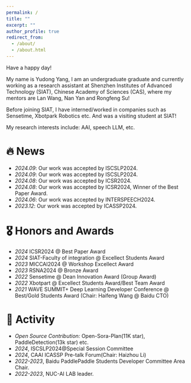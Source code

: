 ```yaml
---
permalink: /
title: ""
excerpt: ""
author_profile: true
redirect_from: 
  - /about/
  - /about.html
---
```


[//]: # ({% if site.google_scholar_stats_use_cdn %})

[//]: # ({% assign gsDataBaseUrl = "https://cdn.jsdelivr.net/gh/" | append: site.repository | append: "@" %})

[//]: # ({% else %})

[//]: # ({% assign gsDataBaseUrl = "https://raw.githubusercontent.com/" | append: site.repository | append: "/" %})

[//]: # ({% endif %})

[//]: # ({% assign url = gsDataBaseUrl | append: "google-scholar-stats/gs_data_shieldsio.json" %})

<span class='anchor' id='about-me'></span>

Have a happy day!

My name is Yudong Yang, I am an undergraduate graduate and currently working as a research assistant at Shenzhen Institutes of Advanced Technology (SIAT), Chinese Academy of Sciences (CAS), where my mentors are Lan Wang, Nan Yan and Rongfeng Su!

Before joining SIAT, I have interned/worked in companies such as Sensetime, Xbotpark Robotics etc. And was a visiting student at SIAT!

My research interests include: AAI, speech LLM, etc.


# 🔥 News

[//]: # (- *2024.09*: Our work was Under Reviewer by TASLP.)
- *2024.09*: Our work was accepted by ISCSLP2024.
- *2024.09*: Our work was accepted by ISCSLP2024.
- *2024.08*: Our work was accepted by ICSR2024.
- *2024.08*: Our work was accepted by ICSR2024, Winner of the Best Paper Award.
- *2024.06*: Our work was accepted by INTERSPEECH2024.
- *2023.12*: Our work was accepted by ICASSP2024.

[//]: # (# 📝 Publications )

[//]: # ()
[//]: # (<div class='paper-box'><div class='paper-box-image'><div><div class="badge">CVPR 2016</div><img src='images/500x300.png' alt="sym" width="100%"></div></div>)

[//]: # (<div class='paper-box-text' markdown="1">)

[//]: # ()
[//]: # ([Deep Residual Learning for Image Recognition]&#40;https://openaccess.thecvf.com/content_cvpr_2016/papers/He_Deep_Residual_Learning_CVPR_2016_paper.pdf&#41;)

[//]: # ()
[//]: # (**Kaiming He**, Xiangyu Zhang, Shaoqing Ren, Jian Sun)

[//]: # ()
[//]: # ([**Project**]&#40;https://scholar.google.com/citations?view_op=view_citation&hl=zh-CN&user=DhtAFkwAAAAJ&citation_for_view=DhtAFkwAAAAJ:ALROH1vI_8AC&#41; <strong><span class='show_paper_citations' data='DhtAFkwAAAAJ:ALROH1vI_8AC'></span></strong>)

[//]: # (- Lorem ipsum dolor sit amet, consectetur adipiscing elit. Vivamus ornare aliquet ipsum, ac tempus justo dapibus sit amet. )

[//]: # (</div>)

[//]: # (</div>)

[//]: # ()
[//]: # (- [Lorem ipsum dolor sit amet, consectetur adipiscing elit. Vivamus ornare aliquet ipsum, ac tempus justo dapibus sit amet]&#40;https://github.com&#41;, A, B, C, **CVPR 2020**)

# 🎖 Honors and Awards
- *2024* ICSR2024 @ Best Paper Award
- *2024* SIAT-Faculty of integration @ Excellect Students Award
- *2023* MICCAI2024 @ Workshop  Excellect Award
- *2023* RSNA2024 @ Bronze Award
- *2022* Sensetime @ Dean Innovation Award (Group Award)
- *2022* Xbotpart @ Excellect Students Award/Best Team Award
- *2021* WAVE SUMMIT+ Deep Learning Developer Conference @ Best/Gold Students Award  (Chair: Haifeng Wang @ Baidu CTO)

[//]: # (# 📖 Educations)

[//]: # (- *2019.06 - 2022.04 &#40;now&#41;*, Lorem ipsum dolor sit amet, consectetur adipiscing elit. Vivamus ornare aliquet ipsum, ac tempus justo dapibus sit amet. )

[//]: # (- *2015.09 - 2019.06*, Lorem ipsum dolor sit amet, consectetur adipiscing elit. Vivamus ornare aliquet ipsum, ac tempus justo dapibus sit amet. )

# 💬 Activity
- *Open Source Contribution:* Open-Sora-Plan(11K star), PaddleDetection(13k star) etc.
- *2024*, ISCSLP2024@Special Session Committee
- *2024*, CAAI ICASSP Pre-talk Forum(Chair: Haizhou Li)
- *2022-2023*, Baidu PaddlePaddle Students Developer Committee Area Chair.
- *2022-2023*, NUC-AI LAB leader.

[//]: # (# 💻 Internships)

[//]: # (- *2019.05 - 2020.02*, [Lorem]&#40;https://github.com/&#41;, China.)